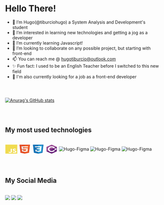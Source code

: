 <h1>Hello There!</h1>

- 👋 I’m Hugo(@tiburciohugo) a System Analysis and Development's student
- 🤖 I’m interested in learning new technologies and getting a jog as a developer
- 🌱 I’m currently learning Javascript!
- 💞️ I’m looking to collaborate on any possible project, but starting with front-end
- 📫 You can reach me @ hugotiburcio@outlook.com
- ✨ Fun fact: I used to be an English Teacher before I switched to this new field
- 👀 I'm also currently looking for a job as a front-end developer

##
<br>

[![Anurag's GitHub stats](https://github-readme-stats.vercel.app/api?username=tiburciohugo&show_icons=true&theme=dracula)](https://github.com/anuraghazra/github-readme-stats)

##
<br>

<h2>My most used technologies</h2>

<div style="display: inline_block"><br>
  <img align="center" alt="Hugo-Js" height="30" width="40" src="https://raw.githubusercontent.com/devicons/devicon/master/icons/javascript/javascript-plain.svg">  
  <img align="center" alt="Hugo-HTML" height="30" width="40" src="https://raw.githubusercontent.com/devicons/devicon/master/icons/html5/html5-original.svg">
  <img align="center" alt="Hugo-CSS" height="30" width="40" src="https://raw.githubusercontent.com/devicons/devicon/master/icons/css3/css3-original.svg">  
  <img align="center" alt="Hugo-Csharp" height="30" width="40" src="https://raw.githubusercontent.com/devicons/devicon/master/icons/csharp/csharp-original.svg">
  <img align="center" alt="Hugo-Figma" height="30" width="40" src="https://cdn.jsdelivr.net/gh/devicons/devicon/icons/salesforce/salesforce-original.svg" />
  <img align="center" alt="Hugo-Figma" height="30" width="40" src="https://cdn.jsdelivr.net/gh/devicons/devicon/icons/figma/figma-original.svg" />
  <img align="center" alt="Hugo-Figma" height="30" width="40" src="https://cdn.jsdelivr.net/gh/devicons/devicon/icons/photoshop/photoshop-plain.svg" />
  
  ##
  <br>
  
  <h2>My Social Media</h2>
  
  <div style="display: inline_block"><br> 
  <a href="https://instagram.com/hugo.tiburcio/" target="_blank"><img src="https://img.shields.io/badge/Instagram-E4405F?style=for-the-badge&logo=instagram&logoColor=white" target="_blank"></a>
  <a href="https://www.linkedin.com/in/hugotiburcio" target="_blank"><img src="https://img.shields.io/badge/LinkedIn-0077B5?style=for-the-badge&logo=linkedin&logoColor=white" target="_blank"></a>
  <a href="mailto:hugotiburcio@outlook.com" target="_blank"><img src="https://img.shields.io/badge/Microsoft_Outlook-0078D4?style=for-the-badge&logo=microsoft-outlook&logoColor=white" target="_blank"></a>
  
  
  

<!---
tiburciohugo/tiburciohugo is a ✨ special ✨ repository because its `README.md` (this file) appears on your GitHub profile.
You can click the Preview link to take a look at your changes.
--->
